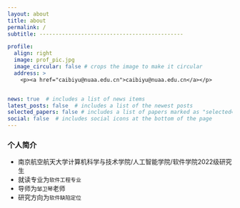 ```yaml
---
layout: about
title: about
permalink: /
subtitle: ---------------------------------------------

profile:
  align: right
  image: prof_pic.jpg
  image_circular: false # crops the image to make it circular
  address: >
    <p><a href="caibiyu@nuaa.edu.cn">caibiyu@nuaa.edu.cn</a></p>


news: true  # includes a list of news items
latest_posts: false  # includes a list of the newest posts
selected_papers: false # includes a list of papers marked as "selected={true}"
social: false  # includes social icons at the bottom of the page
---
```


### 个人简介
* 南京航空航天大学计算机科学与技术学院/人工智能学院/软件学院2022级研究生
* 就读专业为`软件工程专业`
* 导师为`邹卫琴`老师
* 研究方向为`软件缺陷定位`
